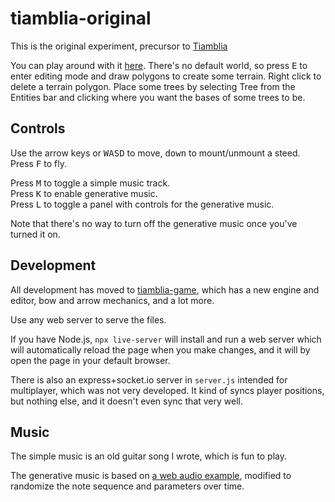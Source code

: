 # tiamblia-original

This is the original experiment, precursor to [Tiamblia](https://github.com/1j01/tiamblia-game)

You can play around with it [here](https://1j01.github.io/tiamblia-original/).
There's no default world, so press <kbd>E</kbd> to enter editing mode and draw polygons to create some terrain.
Right click to delete a terrain polygon. Place some trees by selecting Tree from the Entities bar and clicking where you want the bases of some trees to be.

## Controls

Use the arrow keys or <kbd>WASD</kbd> to move, <kbd>down</kbd> to mount/unmount a steed.
Press <kbd>F</kbd> to fly.

Press <kbd>M</kbd> to toggle a simple music track.  
Press <kbd>K</kbd> to enable generative music.  
Press <kbd>L</kbd> to toggle a panel with controls for the generative music.  

Note that there's no way to turn off the generative music once you've turned it on.

## Development

All development has moved to [tiamblia-game](https://github.com/1j01/tiamblia-game), which has a new engine and editor, bow and arrow mechanics, and a lot more.

Use any web server to serve the files.

If you have Node.js, `npx live-server` will install and run a web server which will automatically reload the page when you make changes,
and it will by open the page in your default browser.

There is also an express+socket.io server in `server.js` intended for multiplayer, which was not very developed.
It kind of syncs player positions, but nothing else, and it doesn't even sync that very well.

## Music

The simple music is an old guitar song I wrote, which is fun to play.

The generative music is based on [a web audio example](https://web.archive.org/web/20130406040338/http://chromium.googlecode.com:80/svn/trunk/samples/audio/wavetable-synth2.html),
modified to randomize the note sequence and parameters over time.
